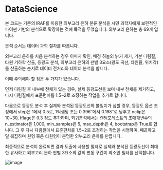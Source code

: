 # DataScience
본 코드는 기존의 IRAF를 이용한 외부고리 은하 분류 분석을 시민 과학자에게 보편적인 파이썬 기반의 분석으로 확장하는 것에 목적을 두었습니다.
외부고리 은하는 총 69개 입니다.

분석 순서는 데이터 과학 절차를 따릅니다.

외부고리 은하를 처음 분석하는 경우 이미지 확인, 배경 하늘의 밝기 제거, 기본 다림질, 타원 기하학 산출, 등광도 분석, 외부고리 은하의 판별 3요소(광도 곡선, 타원율, 위치각)를 산출하는 순서로 데이터 전처리와 데이터 분석을 합니다. 

이때 주의해야 할 점은 두 가지가 있습니다.

먼저 다림질 후 내부에 천체가 있는 경우, 실제 등광도선을 보며 내부 천체를 제거하고, 다시 다림질에서 표준편차를 1.5~2로 조정하는 작업을 추가로 합니다. 

다음으로 등광도 분석 후 실제와 분석된 등광도선의 불일치가 심할 경우, 등광도 옵션 조정에서 step은 1에서 0.5로, 1픽셀당 초는 0.396″에서 0.198″로 낮추고 nclip은 10~30, fflage은 0.3 정도 추가하며, 회귀분석에서는 랜덤포레스트의 초매개변수의 n_estimator은 1,000, min_samples은 5, max_depth은 4, bootstrap은 True로 합니다. 그 후 다시 다림질에서 표준편차를 1.5~2로 조정하는 작업을 시행하여, 매끈하고 덜 복잡하며 원형 혹은 타원형이 분명한 외부고리 은하를 만듭니다. 

최종적으로 분석이 완료되면 결과 도출에 사용할 필터로 실제와 분석된 등광도선이 최대한 유사하고 외부고리 은하 판별 3요소의 값의 변동 구간이 최소인 필터를 선택합니다.

![image](https://user-images.githubusercontent.com/113698152/192454330-ef3ed52d-4927-4951-a17a-fd7adee027a6.png)
